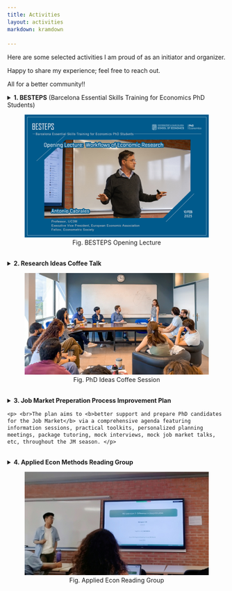 ```yaml
---
title: Activities
layout: activities
markdown: kramdown

---
```


Here are some selected activities I am proud of as an initiator and organizer. 

Happy to share my experience; feel free to reach out.

All for a better community!!



<details>
  <summary>
    <b>1. BESTEPS</b> (Barcelona Essential Skills Training for Economics PhD Students)

  <p>
    <center> 
      <figure>
        <img src="assets/images/activities/BESTEPS1.jpg"> 
        <figcaption>Fig. BESTEPS Opening Lecture</figcaption> 
      </figure>
    </center>
  </p>
  </summary>

  <p>Through expert-led lectures, BESTEPS offers PhD students necessary guidance to take "best steps" in different <b>key stages of a research project</b>. (<a href="https://www.ub.edu/school-economics/kick-off-of-the-besteps-with-antonio-cabrales/" target="_blank">UBSE News on the Launch of BESTEPS</a>)</p>

  <p>BESTEPS is financed by a <a href="https://web.ub.edu/en/web/escola-doctorat/" target="_blank">EDUB-funded project</a> for which I am the grant recipient, running during academic years 2024/25 and 2025/26. This program is a joint effort with my amazing colleagues.</p>

  <p>BESTEPS consists of 7 Lectures taught by renowned scholars:</p>
  <ul> <strong>Part I: Set Up A Research Project</strong>
    <li><b>Opening Lecture:</b> <a href="https://www.linkedin.com/feed/update/urn:li:activity:7295739310534717440/" target="_blank">Workflows of Economics Research</a> (Prof. Antonio Cabrales)</li>
    <li><b>Lecture 1:</b> <a href="https://www.linkedin.com/feed/update/urn:li:activity:7310955533031682048/" target="_blank">Starting a Feasible Project: Ideas, Literature, Exploratory Analysis</a> (Prof. Libertad Gonzalez)</li>
    <li><b>Lecture 2:</b> <a href="https://lin-mengwei.github.io/activities" target="_blank">Doing Organized and Replicable Research</a> (Prof. Joan Llull, Data Editor of Econometrica)</li>
  </ul>
  <ul> <strong>Part II: Research Products</strong>
    <li><b>Lecture 3:</b> <a href="https://lin-mengwei.github.io/activities" target="_blank">Graphical Communication: Visualization Practices</a> (Prof. Dirk Foremny & TBD)</li>
    <li><b>Lecture 4:</b> <a href="https://lin-mengwei.github.io/activities" target="_blank">Communicating Research: Presentations, Posters and Elevator Pitches</a> (TBD)</li>
    <li><b>Lecture 5:</b> <a href="https://lin-mengwei.github.io/activities" target="_blank">Communicating Research: Crafting a Job Market Paper</a> (TBD)</li>
    <li><b>Closing Lecture:</b> <a href="https://lin-mengwei.github.io/activities" target="_blank">Publication Experiences: Mindset and Strategy</a> (TBD)</li>
  </ul>
  <br>

</details>
<br>
<details>
  <summary>
    <b>2. Research Ideas Coffee Talk</b>

  <p>
    <center> 
      <figure>
        <img src="assets/images/activities/coffee1.jpg"> 
        <figcaption>Fig. PhD Ideas Coffee Session</figcaption> 
      </figure>
    </center>
  </p>
  </summary>

  <p>The Ideas Coffees are biweekly sessions for PhD students and Postdocs to discuss <b>newly-formed research ideas</b> in a safe and friendly environment before starting a project. We also host occasional special sessions (e.g., to share data info). </p> 

  <p>This is an innovative series for junior Economists at <a href="https://www.ub.edu/school-economics/" target="_blank">UBSE</a>, which I initiated with my PhD colleagues. It has received great support from the PhD in Economics Program. I am in charge of the series for AY 2023/24 and 2024/25. (See: <a href="https://www.linkedin.com/posts/universitat-de-barcelona-school-of-economics_economics-phd-research-activity-7316368944271962113-dzn8/" target="_blank">Our recent event post</a>)</p>

  <br>
</details>

<br>
<details>
  <summary>
    <b>3. Job Market Preperation Process Improvement Plan</b>
    
    <p> <br>The plan aims to <b>better support and prepare PhD candidates for the Job Market</b> via a comprehensive agenda featuring information sessions, practical toolkits, personalized planning meetings, package tutoring, mock interviews, mock job market talks, etc, throughout the JM season. </p>
  </summary>

    <p>It was developed with invaluable input from JM candidates ahead of me, <a href="https://mariebeigelman.github.io/" target="_blank">Marie Beigelman</a>, <a href="https://abhinavkhemka.com" target="_blank">Abhinav Khemka</a>, Marianna Magagnoli, Alex Izquierdo, among others. The plan was approved by the PhD Academic Committee, and has been implemented since the academic year 2024/25.</p>
    <br>

</details>

<br>
<details>
  <summary><b>4. Applied Econ Methods Reading Group</b>
  
  <p>
    <center> 
      <figure>
        <img src="assets/images/activities/rg.jpg"> 
        <figcaption>Fig. Applied Econ Reading Group</figcaption> 
      </figure>
    </center>
  </p>
  </summary>

  <p>The reading group meets monthly to share new methodological advancements in applied micro. We aim to cover <b>newly-developed causal inference methods</b> that are not yet commonly taught in a standard graduate-level econometrics course. It is planed and organized by Sergio Blanco, Cristina Aranzana,  Cecilia Ramirez, and myself, and supported by the Department of Public Economics and the IEB.</p>

  <p><b>Methods in 2025 (TBD) include:</b></p>
  <ul>
    <li>Shift-share & Recentered Instruments</li>
    <li>Staggered DID with Continuous Treatments</li>
    <li>Difference in Discontinuities</li>
    <li>...</li>
  </ul>
  <br>
</details>
